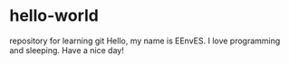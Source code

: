 # hello-world
repository for learning git
Hello,
my name is EEnvES. I love programming and sleeping.
Have a nice day!
